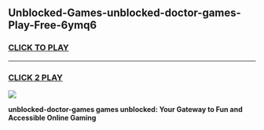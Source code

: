 
## Unblocked-Games-unblocked-doctor-games-Play-Free-6ymq6
<h3>
<a href="https://premium76.site?title=unblocked-doctor-games&ref=20A">CLICK TO PLAY</a></h3>
<hr>

<h3>
<a href="https://premium76.site?title=unblocked-doctor-games&ref=20A">CLICK 2 PLAY</a>
  
</h3>

<a href="https://premium76.site?title=unblocked-doctor-games&ref=20A"><img src="https://clearcache.store/games.png"></a>


**unblocked-doctor-games games unblocked: Your Gateway to Fun and Accessible Online Gaming**
